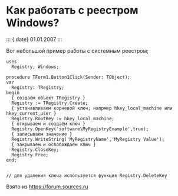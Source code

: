 Как работать с реестром Windows?
================================

::: {.date}
01.01.2007
:::

Вот небольшой пример работы с системным реестром;

     
    uses 
      Registry, Windows; 
     
    procedure TForm1.Button1Click(Sender: TObject); 
    var 
      Registry: TRegistry; 
    begin 
      { создаём объект TRegistry }
      Registry := TRegistry.Create; 
      { устанавливаем корневой ключ; напрмер hkey_local_machine или hkey_current_user } 
      Registry.RootKey := hkey_local_machine; 
      { открываем и создаём ключ }
      Registry.OpenKey('software\MyRegistryExample',true); 
      { записываем значение }
      Registry.WriteString('MyRegistryName','MyRegistry Value'); 
      { закрываем и освобождаем ключ }
      Registry.CloseKey; 
      Registry.Free; 
    end;
     
     
    // для удаления ключа используется функция Registry.DeleteKey 

Взято из <https://forum.sources.ru>
